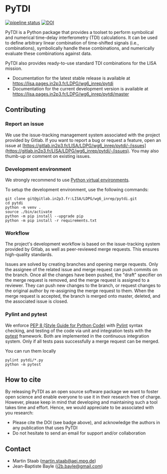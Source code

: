 # PyTDI

[![pipeline status](https://gitlab.in2p3.fr/LISA/LDPG/wg6_inrep/pytdi/badges/latest/pipeline.svg)](https://gitlab.in2p3.fr/LISA/LDPG/wg6_inrep/pytdi/-/commits/latest)
[![DOI](https://zenodo.org/badge/doi/10.5281/zenodo.6351737.svg)](https://doi.org/10.5281/zenodo.6351737)

PyTDI is a Python package that provides a toolset to perform symbolical and numerical
time-delay interferometry (TDI) calculations. It can be used to define arbitrary linear combination
of time-shifted signals (i.e., combinations), symbolically handle these combinations, and numerically
evaluate these combinations against data.

PyTDI also provides ready-to-use standard TDI combinations for the LISA mission.

* Documentation for the latest stable release is available at <https://lisa.pages.in2p3.fr/LDPG/wg6_inrep/pytdi>
* Documentation for the current development version is available at <https://lisa.pages.in2p3.fr/LDPG/wg6_inrep/pytdi/master>

## Contributing

### Report an issue

We use the issue-tracking management system associated with the project provided by Gitlab. If you want to report a bug or request a feature, open an issue at [https://gitlab.in2p3.fr/LISA/LDPG/wg6_inrep/pytdi/-/issues](https://gitlab.in2p3.fr/LISA/LDPG/wg6_inrep/pytdi/-/issues). You may also thumb-up or comment on existing issues.

### Development environment

We strongly recommend to use [Python virtual environments](https://docs.python.org/3/tutorial/venv.html).

To setup the development environment, use the following commands:

```shell
git clone git@gitlab.in2p3.fr:LISA/LDPG/wg6_inrep/pytdi.git
cd pytdi
python -m venv .
source ./bin/activate
python -m pip install --upgrade pip
python -m pip install -r requirements.txt
```

### Workflow

The project's development workflow is based on the issue-tracking system provided by Gitlab, as well as peer-reviewed merge requests. This ensures high-quality standards.

Issues are solved by creating branches and opening merge requests. Only the assignee of the related issue and merge request can push commits on the branch. Once all the changes have been pushed, the "draft" specifier on the merge request is removed, and the merge request is assigned to a reviewer. They can push new changes to the branch, or request changes to the original author by re-assigning the merge request to them. When the merge request is accepted, the branch is merged onto master, deleted, and the associated issue is closed.

### Pylint and pytest

We enforce [PEP 8 (Style Guide for Python Code)](https://www.python.org/dev/peps/pep-0008/) with [Pylint](http://pylint.pycqa.org/) syntax checking, and testing of the code via unit and integration tests with the [pytest](https://docs.pytest.org/) framework. Both are implemented in the continuous integration system. Only if all tests pass successfully a merge request can be merged.

You can run them locally

```shell
pylint pytdi/*.py
python -m pytest
```

## How to cite

By releasing PyTDI as an open source software package we want to foster open science and enable everyone to use it in their research free of charge. However, please keep in mind that developing and maintaining such a tool takes time and effort. Hence, we would appreciate to be associated with you research:

* Please cite the DOI (see badge above), and acknowledge the authors in any publication that uses PyTDI
* Do not hesitate to send an email for support and/or collaboration

## Contact

* Martin Staab (martin.staab@aei.mpg.de)
* Jean-Baptiste Bayle (j2b.bayle@gmail.com)
